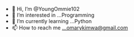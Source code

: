 - 👋 Hi, I’m @YoungOmmie102
- 👀 I’m interested in ...Programming
- 🌱 I’m currently learning ...Python
- 📫 How to reach me ...omarykimwa@gmail.com

<!---
YoungOmmie102/YoungOmmie102 is a ✨ special ✨ repository because its `README.md` (this file) appears on your GitHub profile.
You can click the Preview link to take a look at your changes.
--->
